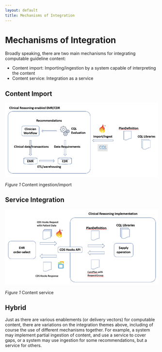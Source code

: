 ```yaml
---
layout: default
title: Mechanisms of Integration
---
```


# Mechanisms of Integration

Broadly speaking, there are two main mechanisms for integrating computable guideline content:

* Content import: Importing/ingestion by a system capable of interpreting the content
* Content service: Integration as a service

## Content Import

<img src="assets/images/integration-content-ingestion.png" alt="Content ingestion/import" class="img-responsive img-rounded center-block" />
<p><em>Figure 1</em> Content ingestion/import</p>

## Service Integration

<img src="assets/images/integration-content-service.png" alt="Content service" class="img-responsive img-rounded center-block" />
<p><em>Figure 1</em> Content service</p>

## Hybrid

Just as there are various enablements (or delivery vectors) for computable content, there are variations on the integration themes above, including of course the use of different mechanisms together. For example, a system may implement partial ingestion of content, and use a service to cover gaps, or a system may use ingestion for some recommendations, but a service for others.
